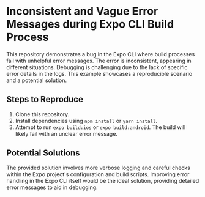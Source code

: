 # Inconsistent and Vague Error Messages during Expo CLI Build Process

This repository demonstrates a bug in the Expo CLI where build processes fail with unhelpful error messages.  The error is inconsistent, appearing in different situations. Debugging is challenging due to the lack of specific error details in the logs. This example showcases a reproducible scenario and a potential solution.

## Steps to Reproduce

1. Clone this repository.
2. Install dependencies using `npm install` or `yarn install`.
3. Attempt to run `expo build:ios` or `expo build:android`.  The build will likely fail with an unclear error message.

## Potential Solutions

The provided solution involves more verbose logging and careful checks within the Expo project's configuration and build scripts.  Improving error handling in the Expo CLI itself would be the ideal solution, providing detailed error messages to aid in debugging.